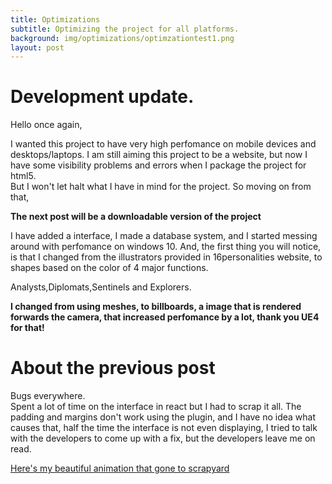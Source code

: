 ```yaml
---
title: Optimizations
subtitle: Optimizing the project for all platforms.
background: img/optimizations/optimzationtest1.png
layout: post
---
```


# Development update.

Hello once again,<br>

I wanted this project to have very high perfomance on mobile devices and desktops/laptops. I am still aiming this project to be a website, but now I have some visibility problems and errors when I package the project for html5.<br>
But I won't let halt what I have in mind for the project. So moving on from that,<br>

<b>The next post will be a downloadable version of the project</b><br>

I have added a interface, I made a database system, and I started messing around with perfomance on windows 10. And, the first thing you will notice, is that I changed from the illustrators provided in 16personalities website, to shapes based on the color of 4 major functions.<br>

Analysts,Diplomats,Sentinels and Explorers.<br>

<b>I changed from using meshes, to billboards, a image that is rendered forwards the camera, that increased perfomance by a lot, thank you UE4 for that!</b>

# About the previous post

Bugs everywhere.<br>
Spent a lot of time on the interface in react but I had to scrap it all. The padding and margins don't work using the plugin, and I have no idea what causes that, half the time the interface is not even displaying, I tried to talk with the developers to come up with a fix, but the developers leave me on read.<br>

<a class="btn btn-primary" href="https://twitter.com/dev_intj/status/1357869399928143872?s=20" role="button">Here's my beautiful animation that gone to scrapyard</a><br>
